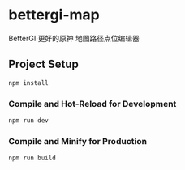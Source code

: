 # bettergi-map

BetterGI·更好的原神 地图路径点位编辑器

## Project Setup

```sh
npm install
```

### Compile and Hot-Reload for Development

```sh
npm run dev
```

### Compile and Minify for Production

```sh
npm run build
```
